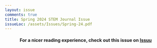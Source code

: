 ```yaml
---
layout: issue
comments: true
title: Spring 2024 STEM Journal Issue
issueLoc: /assets/Issues/Spring-24.pdf
---
```


<h4 style="text-align:center"> For a nicer reading experience, check out this issue on <a href="https://issuu.com/staplesstemjournal/docs/spring_24_stem_journal_1_1_"> Issuu </a>
</h4>

<br>
